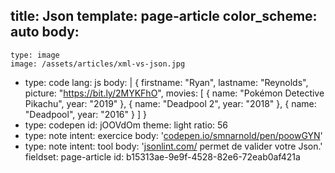 title: Json
template: page-article
color_scheme: auto
body:
  -
    type: image
    image: /assets/articles/xml-vs-json.jpg
  -
    type: code
    lang: js
    body: |
      {
        firstname: "Ryan",
        lastname: "Reynolds",
        picture: "https://bit.ly/2MYKFhO",
        movies: [
          {
            name: "Pokémon Detective Pikachu",
            year: "2019"
          },
          {
            name: "Deadpool 2",
            year: "2018"
          },
          {
            name: "Deadpool",
            year: "2016"
          }
        ]
      }
  -
    type: codepen
    id: jOOVdOm
    theme: light
    ratio: 56
  -
    type: note
    intent: exercice
    body: '[codepen.io/smnarnold/pen/poowGYN](https://codepen.io/smnarnold/pen/poowGYN)'
  -
    type: note
    intent: tool
    body: '[jsonlint.com/](https://jsonlint.com/) permet de valider votre Json.'
fieldset: page-article
id: b15313ae-9e9f-4528-82e6-72eab0af421a
